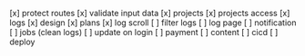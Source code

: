 [x] protect routes
[x] validate input data
[x] projects
[x] projects access
[x] logs
[x] design
[x] plans
[x] log scroll
[ ] filter logs
[ ] log page
[ ] notification
[ ] jobs (clean logs)
[ ] update on login
[ ] payment
[ ] content
[ ] cicd
[ ] deploy

